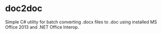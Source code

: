 # doc2doc
Simple C# utility for batch converting .docx files to .doc using installed MS Office 2013 and .NET Office Interop.
